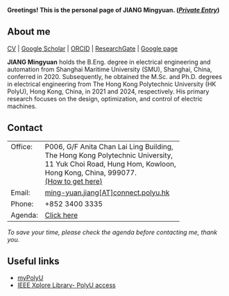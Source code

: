 **Greetings! This is the personal page of JIANG Mingyuan. (*[Private Entry](https://github.com/jiangmy97/PrivateItems)*)**

## About me
[CV](https://jiangmy97.github.io/docs/CV_JMY_240531_v2.pdf) |
[Google Scholar](https://scholar.google.com.hk/citations?hl=en&user=o6vNp3AAAAAJ) |
[ORCID](https://orcid.org/0000-0001-7805-9772) |
[ResearchGate](https://www.researchgate.net/profile/Mingyuan-Jiang-3) |
[Google page](https://sites.google.com/view/jiangmy) 

**JIANG Mingyuan** holds the B.Eng. degree in electrical engineering and automation from Shanghai Maritime University (SMU), Shanghai, China, conferred in 2020. Subsequently, he obtained the M.Sc. and Ph.D. degrees in electrical engineering from The Hong Kong Polytechnic University (HK PolyU), Hong Kong, China, in 2021 and 2024, respectively. His primary research focuses on the design, optimization, and control of electric machines.

## Contact

<table style="font-size: 16px; width: 100%; border: none;">
  <colgroup>
    <col style="width: 6px; border: none;">
    <col>
  </colgroup>
    
  <tr valign="top" style="border: none;">
    <td style="border: none;"> Office: <br> &nbsp; <br> &nbsp; <br> &nbsp; </td>
    <td style="border: none;"> P006, G/F Anita Chan Lai Ling Building,<br>The Hong Kong Polytechnic University,<br>11 Yuk Choi Road, Hung Hom, Kowloon,<br>Hong Kong, China, 999077.<br><a href="https://sites.google.com/view/jiangmy/home/how-to-get-here">(How to get here)</a></td>
  </tr>
  <tr valign="top" style=" border: none;">
    <td style="border: none;"> Email: </td>
    <td style="border: none;"> <a href="mailto: ming-yuan.jiang@connect.polyu.hk">ming-yuan.jiang[AT]connect.polyu.hk </a></td>
  </tr>
  
  <tr valign="top" style=" border: none;">
    <td style="border: none;"> Phone: </td>
    <td style="border: none;"> +852 3400 3335 </td>
  </tr>
  
  <tr valign="top" style=" border: none;">
    <td style="border: none;"> Agenda: </td>
    <td style="border: none;"> <a href="https://jiangmy97.github.io/Calender">Click here</a> </td>
  </tr>
  
</table>

*To save your time, please check the agenda before contacting me, thank you.*

## Useful links

- [myPolyU](https://my.polyu.edu.hk/)
- [IEEE Xplore Library- PolyU access](https://ieeexplore-ieee-org.ezproxy.lb.polyu.edu.hk/Xplore/home.jsp)



